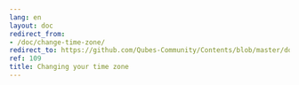 ```yaml
---
lang: en
layout: doc
redirect_from:
- /doc/change-time-zone/
redirect_to: https://github.com/Qubes-Community/Contents/blob/master/docs/configuration/change-time-zone.md
ref: 109
title: Changing your time zone
---
```

